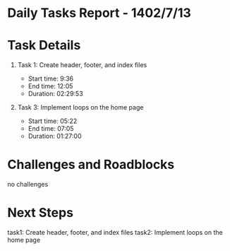 # Daily Tasks Report - 1402/7/13

# Task Details

1. Task 1: Create header, footer, and index files
   - Start time: 9:36
   - End time: 12:05
   - Duration: 02:29:53

2. Task 3: Implement loops on the home page
   - Start time: 05:22
   - End time: 07:05
   - Duration: 01:27:00 

# Challenges and Roadblocks

no challenges

# Next Steps

task1:  Create header, footer, and index files
task2: Implement loops on the home page


